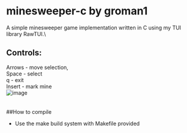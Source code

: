 # minesweeper-c by groman1
A simple minesweeper game implementation written in C using my TUI library RawTUI.\
## Controls:
Arrows - move selection,\
Space - select\
q - exit\
Insert - mark mine\
![image](https://github.com/user-attachments/assets/734b5c4e-b2bb-4db2-91bc-da308bc3f6c5)\
\
\
##How to compile

- Use the make build system with Makefile provided
